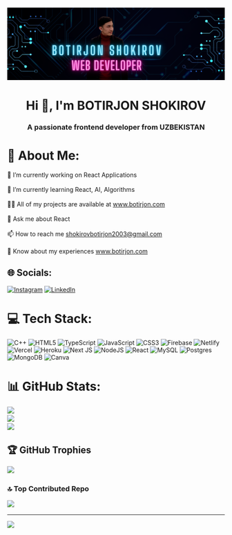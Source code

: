 ![logo](https://github.com/botirjonshokirov/botirjonshokirov/blob/main/botirjon%20shokirov.png)
<h1 align="center">Hi 👋, I'm BOTIRJON SHOKIROV</h1>
<h3 align="center">A passionate frontend developer from UZBEKISTAN</h3>



# 💫 About Me:
🔭 I’m currently working on React Applications<br><br>🌱 I’m currently learning React, AI, Algorithms <br><br>👨‍💻 All of my projects are available at www.botirjon.com<br><br>💬 Ask me about React<br><br>📫 How to reach me shokirovbotirjon2003@gmail.com<br><br>📄 Know about my experiences www.botirjon.com


## 🌐 Socials:
[![Instagram](https://img.shields.io/badge/Instagram-%23E4405F.svg?logo=Instagram&logoColor=white)](https://instagram.com/_botirjonshokirov_) [![LinkedIn](https://img.shields.io/badge/LinkedIn-%230077B5.svg?logo=linkedin&logoColor=white)](https://linkedin.com/in/botirjon-shokirov) 

# 💻 Tech Stack:
![C++](https://img.shields.io/badge/c++-%2300599C.svg?style=for-the-badge&logo=c%2B%2B&logoColor=white) ![HTML5](https://img.shields.io/badge/html5-%23E34F26.svg?style=for-the-badge&logo=html5&logoColor=white) ![TypeScript](https://img.shields.io/badge/typescript-%23007ACC.svg?style=for-the-badge&logo=typescript&logoColor=white) ![JavaScript](https://img.shields.io/badge/javascript-%23323330.svg?style=for-the-badge&logo=javascript&logoColor=%23F7DF1E) ![CSS3](https://img.shields.io/badge/css3-%231572B6.svg?style=for-the-badge&logo=css3&logoColor=white) ![Firebase](https://img.shields.io/badge/firebase-%23039BE5.svg?style=for-the-badge&logo=firebase) ![Netlify](https://img.shields.io/badge/netlify-%23000000.svg?style=for-the-badge&logo=netlify&logoColor=#00C7B7) ![Vercel](https://img.shields.io/badge/vercel-%23000000.svg?style=for-the-badge&logo=vercel&logoColor=white) ![Heroku](https://img.shields.io/badge/heroku-%23430098.svg?style=for-the-badge&logo=heroku&logoColor=white) ![Next JS](https://img.shields.io/badge/Next-black?style=for-the-badge&logo=next.js&logoColor=white) ![NodeJS](https://img.shields.io/badge/node.js-6DA55F?style=for-the-badge&logo=node.js&logoColor=white) ![React](https://img.shields.io/badge/react-%2320232a.svg?style=for-the-badge&logo=react&logoColor=%2361DAFB) ![MySQL](https://img.shields.io/badge/mysql-%2300f.svg?style=for-the-badge&logo=mysql&logoColor=white) ![Postgres](https://img.shields.io/badge/postgres-%23316192.svg?style=for-the-badge&logo=postgresql&logoColor=white) ![MongoDB](https://img.shields.io/badge/MongoDB-%234ea94b.svg?style=for-the-badge&logo=mongodb&logoColor=white) ![Canva](https://img.shields.io/badge/Canva-%2300C4CC.svg?style=for-the-badge&logo=Canva&logoColor=white)
# 📊 GitHub Stats:
![](https://github-readme-stats.vercel.app/api?username=botirjonshokirov&theme=tokyonight&hide_border=false&include_all_commits=true&count_private=true)<br/>
![](https://github-readme-streak-stats.herokuapp.com/?user=botirjonshokirov&theme=tokyonight&hide_border=false)<br/>
![](https://github-readme-stats.vercel.app/api/top-langs/?username=botirjonshokirov&theme=tokyonight&hide_border=false&include_all_commits=true&count_private=true&layout=compact)

## 🏆 GitHub Trophies
![](https://github-profile-trophy.vercel.app/?username=botirjonshokirov&theme=radical&no-frame=true&no-bg=false&margin-w=4)

### 🔝 Top Contributed Repo
![](https://github-contributor-stats.vercel.app/api?username=botirjonshokirov&limit=5&theme=dark&combine_all_yearly_contributions=true)

---
[![](https://visitcount.itsvg.in/api?id=botirjonshokirov&icon=0&color=3)](https://visitcount.itsvg.in)

<!-- Proudly created with GPRM ( https://gprm.itsvg.in ) -->
